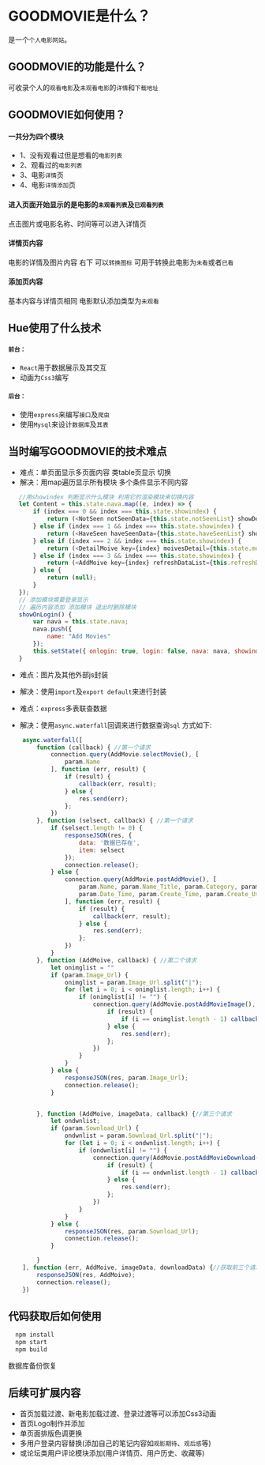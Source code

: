 # GOODMOVIE是什么？
是一个`个人电影网站`。
## GOODMOVIE的功能是什么？
可收录个人的`观看电影`及`未观看电影`的`详情`和`下载地址`
## GOODMOVIE如何使用？
#### 一共分为四个模块
  * 1、没有观看过但是想看的`电影列表`
  * 2、观看过的`电影列表`
  * 3、电影`详情`页
  * 4、电影`详情添加`页
#### 进入页面开始显示的是电影的`未观看列表`及`已观看列表`
  点击图片或电影名称、时间等可以进入详情页
#### 详情页内容
  电影的详情及图片内容 右下 可以`转换图标` 可用于转换此电影为`未看`或者`已看`
#### 添加页内容
  基本内容与详情页相同 电影默认添加类型为`未观看`
## Hue使用了什么技术
 #### `前台：`<p>
 * `React`用于数据展示及其交互
 * 动画为`Css3`编写
 #### `后台：`<p>
 * 使用`express`来编写`接口`及`爬虫`
 * 使用`Mysql`来设计`数据库`及`其表`
 ## 当时编写GOODMOVIE的技术难点
 * 难点：单页面显示多页面内容 类table页显示 切换
 * 解决：用map遍历显示所有模块 多个条件显示不同内容
 ```javascript
    //用showindex 判断显示什么模块 利用它的渲染模块来切换内容
    let Content = this.state.nava.map((e, index) => {
        if (index === 0 && index === this.state.showindex) {
            return (<NotSeen notSeenData={this.state.notSeenList} showDetailMovie={this.showDetailMovie.bind(this)} key={index} />);
        } else if (index === 1 && index === this.state.showindex) {
            return (<HaveSeen haveSeenData={this.state.haveSeenList} showDetailMovie={this.showDetailMovie.bind(this)} key={index} />);
        } else if (index === 2 && index === this.state.showindex) {
            return (<DetailMoive key={index} moivesDetail={this.state.moivesDetail} setDetailMovie={this.setDetailMovie.bind(this)} />);
        } else if (index === 3 && index === this.state.showindex) {
            return (<AddMoive key={index} refreshDataList={this.refreshDataList.bind(this)} />);
        } else {
            return (null);
        }
    });
    // 添加模块需要登录显示
    // 遍历内容添加 添加模块 退出时删除模块
    showOnLogin() {
        var nava = this.state.nava;
        nava.push({
            name: "Add Movies"
        });
        this.setState({ onlogin: true, login: false, nava: nava, showindex: 0  });
    }
 ```
  * 难点：图片及其他外部js封装
  * 解决：使用`import`及`export default`来进行封装
  
  * 难点：`express`多表联查数据
  * 解决：使用`async.waterfall`回调来进行数据查询`sql`  方式如下:
```javascript
    async.waterfall([
        function (callback) { //第一个请求           
            connection.query(AddMovie.selectMovie(), [
                param.Name
            ], function (err, result) {
                if (result) {
                    callback(err, result);
                } else {
                    res.send(err);
                };
            })
        }, function (selsect, callback) { //第一个请求           
            if (selsect.length != 0) {
                responseJSON(res, {
                    data: '数据已存在',
                    item: selsect
                });
                connection.release();
            } else {
                connection.query(AddMovie.postAddMovie(), [
                    param.Name, param.Name_Title, param.Category, param.Director, param.Decsription,
                    param.Date_Time, param.Create_Time, param.Create_User, param.Is_Delete, param.sys_user_ID
                ], function (err, result) {
                    if (result) {
                        callback(err, result);
                    } else {
                        res.send(err);
                    };
                })
            }
        }, function (AddMoive, callback) { //第二个请求
            let onimglist = ""
            if (param.Image_Url) {
                onimglist = param.Image_Url.split("|");
                for (let i = 0; i < onimglist.length; i++) {
                    if (onimglist[i] != "") {
                        connection.query(AddMovie.postAddMovieImage(), [AddMoive.insertId, onimglist[i]], function (err, result) {
                            if (result) {
                                if (i == onimglist.length - 1) callback(err, AddMoive, result);//请求结果返回到下一个请求
                            } else {
                                res.send(err);
                            };
                        })
                    }
                }
            } else {
                responseJSON(res, param.Image_Url);
                connection.release();
            }


        }, function (AddMoive, imageData, callback) {//第三个请求
            let ondwnlist;
            if (param.Sownload_Url) {
                ondwnlist = param.Sownload_Url.split("|");
                for (let i = 0; i < ondwnlist.length; i++) {
                    if (ondwnlist[i] != "") {
                        connection.query(AddMovie.postAddMovieDownload(), [AddMoive.insertId, ondwnlist[i]], function (err, result) {
                            if (result) {
                                if (i == ondwnlist.length - 1) callback(err, AddMoive, imageData, result);//请求结果返回到下一个请求
                            } else {
                                res.send(err);
                            };
                        })
                    }
                }
            } else {
                responseJSON(res, param.Sownload_Url);
                connection.release();
            }

        }
    ], function (err, AddMoive, imageData, downloadData) {//获取前三个请求的结果
        responseJSON(res, AddMoive);
        connection.release();
    })
```
## 代码获取后如何使用
```javascript
  npm install
  npm start 
  npm build 
```
  数据库备份恢复
## 后续可扩展内容
  * 首页加载过渡、新电影加载过渡、登录过渡等可以添加Css3动画
  * 首页Logo制作并添加
  * 单页面排版色调更换
  * 多用户登录内容替换(添加自己的笔记内容如`观影期待`、`观后感`等)
  * 或论坛类用户评论模块添加(用户详情页、用户历史、收藏等)

  



